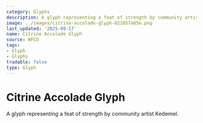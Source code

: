 ```yaml
---
category: Glyphs
description: A glyph representing a feat of strength by community artist Kedemel.
image: ../images/citrine-accolade-glyph-821057a05e.png
last_updated: '2025-09-17'
name: Citrine Accolade Glyph
source: WFCD
tags:
- Glyph
- Glyphs
tradable: false
type: Glyph
---
```


# Citrine Accolade Glyph

A glyph representing a feat of strength by community artist Kedemel.


